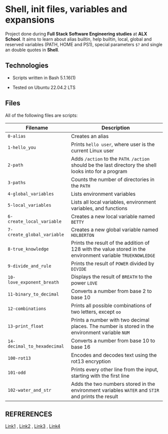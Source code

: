 # Shell, init files, variables and expansions
		

		
Project done during **Full Stack Software Engineering studies** at **ALX School**. It aims to learn about alias builtin, help builtin, local, global and reserved variables (PATH, HOME and PS1), special parameters `$?` and single an double quotes in **Shell**.
		

		
## Technologies
		
* Scripts written in Bash 5.1.16(1)
		
* Tested on Ubuntu 22.04.2 LTS
		

		
## Files
		
All of the following files are scripts:
		
		
| Filename                   | Description                                                                                               |
| -------------------------- | --------------------------------------------------------------------------------------------------------- |
| `0-alias`                  | Creates an alias                                                                                          |
| `1-hello_you`              | Prints `hello user`, where user is the current Linux user                                                 |
| `2-path`                   | Adds `/action` to the `PATH`. `/action` should be the last directory the shell looks into for a program  |
| `3-paths`                  | Counts the number of directories in the `PATH`                                                            |
| `4-global_variables`       | Lists environment variables                                                                              |
| `5-local_variables`        | Lists all local variables, environment variables, and functions                                          |
| `6-create_local_variable`  | Creates a new local variable named `BETTY`                                                               |
| `7-create_global_variable` | Creates a new global variable named `HOLBERTON`                                                          |
| `8-true_knowledge`         | Prints the result of the addition of 128 with the value stored in the environment variable `TRUEKNOWLEDGE` |
| `9-divide_and_rule`        | Prints the result of `POWER` divided by `DIVIDE`                                                         |
| `10-love_exponent_breath`  | Displays the result of `BREATH` to the power `LOVE`                                                       |
| `11-binary_to_decimal`     | Converts a number from base 2 to base 10                                                                 |
| `12-combinations`          | Prints all possible combinations of two letters, except `oo`                                              |
| `13-print_float`           | Prints a number with two decimal places. The number is stored in the environment variable `NUM`          |
| `14-decimal_to_hexadecimal` | Converts a number from base 10 to base 16                                                                |
| `100-rot13`                | Encodes and decodes text using the rot13 encryption                                                      |
| `101-odd`                  | Prints every other line from the input, starting with the first line                                      |
| `102-water_and_str`        | Adds the two numbers stored in the environment variables `WATER` and `STIR` and prints the result         |

## REFRERENCES
[Link1](http://linuxcommand.org/lc3_lts0080.php) ,
[Link2](https://www.gnu.org/software/bash/manual/html_node/Shell-Arithmetic.html) ,
[Link3](http://www.linfo.org/alias.html) ,
[Link4](http://mywiki.wooledge.org/BashGuide/SpecialCharacters)

